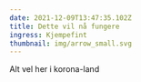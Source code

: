 ```yaml
---
date: 2021-12-09T13:47:35.102Z
title: Dette vil nå fungere
ingress: Kjempefint
thumbnail: img/arrow_small.svg
---
```

Alt vel her i korona-land